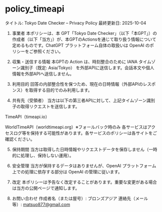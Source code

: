 # policy_timeapi

タイトル: Tokyo Date Checker – Privacy Policy
最終更新日: 2025-10-04

1. 事業者
本ポリシーは、本 GPT「Tokyo Date Checker」（以下「本GPT」）の作成者（以下「当方」）が、本GPTのActionsを通じて取り扱う情報について定めるものです。ChatGPT プラットフォーム自体の取扱いは OpenAI のポリシーをご参照ください。

2. 収集・送信する情報
本GPTの Action は、時刻整合のために IANA タイムゾーン識別子（既定: Asia/Tokyo） を外部APIに送信します。会話本文や個人情報を外部APIへ送信しません。

3. 利用目的
回答の内部整合性を保つため、現在の日時情報（外部APIのレスポンス）を取得する目的でのみ利用します。

4. 共有先（受領者）
当方は以下の第三者APIに対して、上記タイムゾーン識別子の取得リクエストを送信します。

TimeAPI（timeapi.io）

WorldTimeAPI（worldtimeapi.org）※フォールバック時のみ
各サービスはアクセスログ等を保持する可能性があります。各サービスのポリシーは各サイトをご確認ください。

5. 保持期間
当方は取得した日時情報やリクエストデータを保存しません（一時的に処理し、保持しない運用）。

6. 安全管理
当方が保持するデータはありませんが、OpenAI プラットフォーム上での処理に依存する部分は OpenAI の管理に従います。

7. 改定
本ポリシーは予告なく改定することがあります。重要な変更がある場合は当方の公開ページで通知します。

8. お問い合わせ
作成者名（または屋号）: ブロンズアジア
連絡先（メール等）: matsuo877@gmail.com
